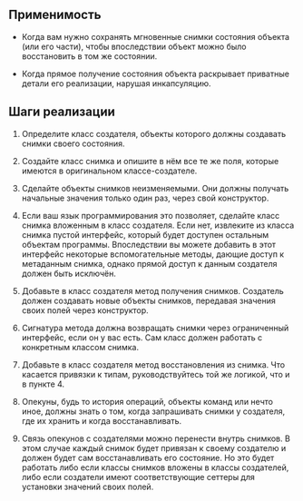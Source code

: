 ## Применимость
- Когда вам нужно сохранять мгновенные снимки состояния объекта (или его части), 
  чтобы впоследствии объект можно было восстановить в том же состоянии.
  
- Когда прямое получение состояния объекта раскрывает приватные детали его реализации, нарушая инкапсуляцию.

## Шаги реализации
1. Определите класс создателя, объекты которого должны создавать снимки своего состояния.

2. Создайте класс снимка и опишите в нём все те же поля, которые имеются в оригинальном классе-создателе.

3. Сделайте объекты снимков неизменяемыми. Они должны получать начальные 
   значения только один раз, через свой конструктор.

4. Если ваш язык программирования это позволяет, сделайте класс снимка
   вложенным в класс создателя. Если нет, извлеките из класса снимка пустой интерфейс, 
   который будет доступен остальным объектам программы. Впоследствии вы можете добавить в 
   этот интерфейс некоторые вспомогательные методы, дающие доступ к метаданным снимка, 
   однако прямой доступ к данным создателя должен быть исключён.

5. Добавьте в класс создателя метод получения снимков. Создатель должен 
   создавать новые объекты снимков, передавая значения своих полей через конструктор.

6. Сигнатура метода должна возвращать снимки через ограниченный интерфейс, 
   если он у вас есть. Сам класс должен работать с конкретным классом снимка.

7. Добавьте в класс создателя метод восстановления из снимка. 
   Что касается привязки к типам, руководствуйтесь той же логикой, что и в пункте 4.

8. Опекуны, будь то история операций, объекты команд или нечто иное, 
   должны знать о том, когда запрашивать снимки у создателя, где их хранить и когда восстанавливать.

9. Связь опекунов с создателями можно перенести внутрь снимков. 
   В этом случае каждый снимок будет привязан к своему создателю и должен будет 
   сам восстанавливать его состояние. Но это будет работать либо если классы 
   снимков вложены в классы создателей, либо если создатели имеют соответствующие 
   сеттеры для установки значений своих полей.
